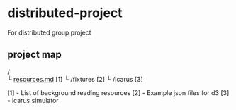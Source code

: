# distributed-project
For distributed group project

## project map


/  
└ [resources.md](https://github.com/FilWisher/distributed-project/blob/master/resources.md) [1]
└ /fixtures [2]
└ /icarus [3]

[1] - List of background reading resources 
[2] - Example json files for d3
[3] - icarus simulator

